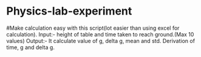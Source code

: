 # Physics-lab-experiment


#Make calculation easy with this script(lot easier than using excel for calculation).
Input:- height of table and time taken to reach ground.(Max 10 values)
Output:- It calculate value of g, delta g, mean and std. Derivation of time, g and delta g.

